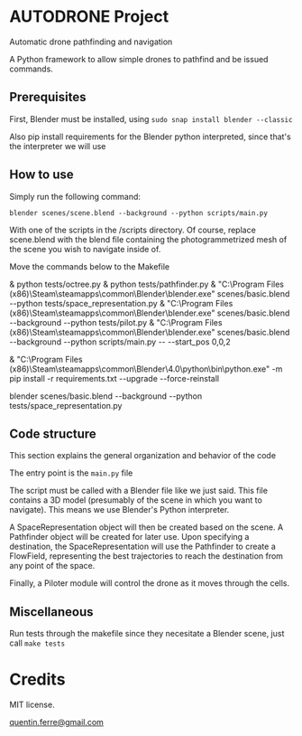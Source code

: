 # AUTODRONE Project
Automatic drone pathfinding and navigation

A Python framework to allow simple drones to pathfind and be issued commands.


## Prerequisites

First, Blender must be installed, using `sudo snap install blender --classic`

Also pip install requirements for the Blender python interpreted, since that's the interpreter we will use

## How to use

Simply run the following command:
```
blender scenes/scene.blend --background --python scripts/main.py
```

With one of the scripts in the /scripts directory. Of course, replace scene.blend with the blend file containing the photogrammetrized mesh of the scene you wish to navigate inside of.







Move the commands below to the Makefile

& python tests/octree.py
& python tests/pathfinder.py
& "C:\Program Files (x86)\Steam\steamapps\common\Blender\blender.exe" scenes/basic.blend --python tests/space_representation.py
& "C:\Program Files (x86)\Steam\steamapps\common\Blender\blender.exe" scenes/basic.blend --background --python tests/pilot.py
& "C:\Program Files (x86)\Steam\steamapps\common\Blender\blender.exe" scenes/basic.blend --background --python scripts/main.py -- --start_pos 0,0,2

& "C:\Program Files (x86)\Steam\steamapps\common\Blender\4.0\python\bin\python.exe" -m pip install -r requirements.txt --upgrade --force-reinstall

blender scenes/basic.blend --background --python tests/space_representation.py










## Code structure

This section explains the general organization and behavior of the code

The entry point is the `main.py` file


The script must be called with a Blender file like we just said. This file contains a 3D model (presumably of the scene in which you want to navigate).
This means we use Blender's Python interpreter.






A SpaceRepresentation object will then be created based on the scene. A Pathfinder object will be created for later use.
Upon specifying a destination, the SpaceRepresentation will use the Pathfinder to create a FlowField, representing the best trajectories to reach the destination from any point of the space.

Finally, a Piloter module will control the drone as it moves through the cells.






## Miscellaneous

Run tests through the makefile since they necesitate a Blender scene, just call `make tests`



# Credits

MIT license.

quentin.ferre@gmail.com
